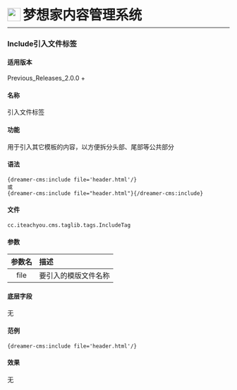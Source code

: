 <div style="display: flex;">
	<img src="https://oss.iteachyou.cc/logo.png" height="30" />
	<div style="margin-left: 5px; font-size: 30px; line-height: 30px; font-weight: bold;">梦想家内容管理系统</div>
</div>

----------
### Include引入文件标签

#### 适用版本
<p>
Previous_Releases_2.0.0 + 
</p>

#### 名称
<p>
引入文件标签
</p>

#### 功能
<p>
用于引入其它模板的内容，以方便拆分头部、尾部等公共部分
</p>

#### 语法
```html?linenums
{dreamer-cms:include file='header.html'/}
或
{dreamer-cms:include file="header.html"}{/dreamer-cms:include}
```

#### 文件
```java?linenums
cc.iteachyou.cms.taglib.tags.IncludeTag
```

#### 参数
参数名|描述
:--:|:--
file|要引入的模版文件名称

#### 底层字段
无

#### 范例
```html?linenums
{dreamer-cms:include file='header.html'/}
```

#### 效果
无

